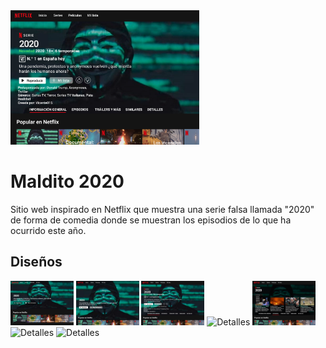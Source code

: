 <img src="./Diseños/Detalles.png" alt="Detalles" width="60%" height="60%"/>

# Maldito 2020
Sitio web inspirado en Netflix que muestra una serie falsa llamada "2020" de forma de comedia donde se muestran los episodios de lo que ha ocurrido este año.

## Diseños

<img src="./Diseños/Inicio1.png" alt="Detalles" width="20%" height="20%"/>
<img src="./Diseños/Inicio.png" alt="Detalles" width="20%" height="20%"/>
<img src="./Diseños/Detalles.png" alt="Detalles" width="20%" height="20%"/>
<img src="./Diseños/Temporada 1.png" alt="Detalles" width="20%" height="20%"/>
<img src="./Diseños/Dropdown Menú.png" alt="Detalles" width="20%" height="20%"/>
<img src="./Diseños/Temporada 2.png" alt="Detalles" width="20%" height="20%"/>
<img src="./Diseños/Temporada 3.png" alt="Detalles" width="20%" height="20%"/>
